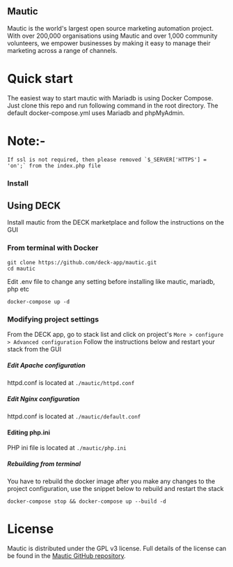 ## Mautic 

Mautic is the world's largest open source marketing automation project. With over 200,000 organisations using Mautic and over 1,000 community volunteers, we empower businesses by making it easy to manage their marketing across a range of channels.


# Quick start

The easiest way to start mautic with Mariadb is using Docker Compose. Just clone this repo and run following command in the root directory. The default docker-compose.yml uses Mariadb and phpMyAdmin.

# Note:- 
```
If ssl is not required, then please removed `$_SERVER['HTTPS'] = 'on';` from the index.php file
```
### Install

## Using DECK
Install mautic from the DECK marketplace and follow the instructions on the GUI

### From terminal with Docker
```
git clone https://github.com/deck-app/mautic.git
cd mautic
```
Edit .env file to change any setting before installing like mautic, mariadb, php etc
```
docker-compose up -d
```
### Modifying project settings

From the DECK app, go to stack list and click on project's `More > configure > Advanced configuration` Follow the instructions below and restart your stack from the GUI

##### Edit Apache configuration

httpd.conf is located at `./mautic/httpd.conf`

##### Edit Nginx configuration

httpd.conf is located at `./mautic/default.conf`

#### Editing php.ini

PHP ini file is located at `./mautic/php.ini`

##### Rebuilding from terminal

You have to rebuild the docker image after you make any changes to the project configuration, use the snippet below to rebuild and restart the stack
```
docker-compose stop && docker-compose up --build -d
```

# License

Mautic is distributed under the GPL v3 license. Full details of the license can be found in the [Mautic GitHub repository](https://github.com/mautic/mautic/blob/staging/LICENSE.txt).